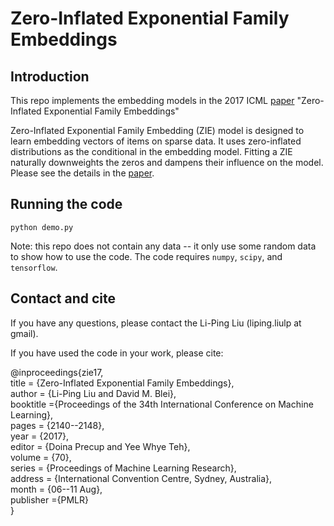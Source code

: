 # Zero-Inflated Exponential Family Embeddings 

## Introduction

This repo implements the embedding models in the 2017 ICML 
[paper](http://proceedings.mlr.press/v70/liu17a/liu17a.pdf) "Zero-Inflated Exponential Family Embeddings" 

Zero-Inflated Exponential Family Embedding (ZIE) model is designed to learn embedding vectors of items on sparse data. 
It uses zero-inflated distributions as the conditional in the embedding model. Fitting a ZIE naturally 
downweights the zeros and dampens their influence on the model. Please see the details in the 
[paper](http://proceedings.mlr.press/v70/liu17a/liu17a.pdf). 

## Running the code

`python demo.py`

Note: this repo does not contain any data -- it only use some random data to show how to use the code. The code requires 
`numpy`, `scipy`, and `tensorflow`.

## Contact and cite 

If you have any questions, please contact the Li-Ping Liu (liping.liulp at gmail).

If you have used the code in your work, please cite: 

@inproceedings{zie17,  
  title =    {Zero-Inflated Exponential Family Embeddings},  
  author =   {Li-Ping Liu and David M. Blei},  
  booktitle ={Proceedings of the 34th International Conference on Machine Learning},  
  pages =    {2140--2148},   
  year =     {2017},  
  editor =   {Doina Precup and Yee Whye Teh},  
  volume =   {70},  
  series =   {Proceedings of Machine Learning Research},  
  address =  {International Convention Centre, Sydney, Australia},   
  month =    {06--11 Aug},  
  publisher ={PMLR}  
}  
